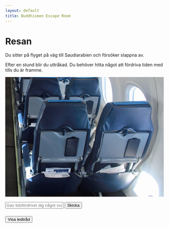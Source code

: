 ```yaml
---
layout: default
title: Buddhismen Escape Room
---
```


# Resan 
Du sitter på flyget på väg till Saudiarabien och försöker slappna av. 

Efter en stund blir du uttråkad. Du behöver hitta något att fördriva tiden med tills du är framme. 

<!-- Image map from https://www.image-map.net/ -->
<img src="/assets/images/seat.jpg" usemap="#seat" alt="Kan det finnas något i facken?"
     width="580" height="382" style="width:580px; height:382px;">

<map name="seat">
  <!-- Stolsfack 1 -->
  <area alt="Stolsfack 1" title="Stolsfack 1" href="#"
        coords="136,281,250,329" shape="rect" onclick="showImage('/assets/images/menu.jpg')">

  <!-- Stolsfack 2 -->
  <area alt="Stolsfack 2" title="Stolsfack 2" href="#"
        coords="335,267,459,317" shape="rect" onclick="showImage('/assets/images/maze.png')">
</map>

<!-- Popup-container (dold som standard) -->
<div id="popup" style="display:none; position:fixed; top:0; left:0; width:100%; height:100%;
     background:rgba(0,0,0,0.8); text-align:center; z-index:9999;">
  <span onclick="closePopup()" 
        style="color:white; font-size:30px; position:absolute; top:20px; right:30px; cursor:pointer;">&times;</span>
  <img id="popupImg" src="" alt="Bild" style="max-width:90%; max-height:90%; margin-top:50px;">
</div>

<script>
function showImage(imgPath) {
  document.getElementById('popupImg').src = imgPath;
  document.getElementById('popup').style.display = 'block';
}

function closePopup() {
  document.getElementById('popup').style.display = 'none';
}

// Bonus: gör så att man kan stänga genom att klicka på bakgrunden
document.getElementById('popup').addEventListener('click', function(e) {
  if (e.target.id === 'popup') {
    closePopup();
  }
});
</script>



<!-- Frågebox som kräver rätt svar för att länken vidare ska fungera - svar Base64-->
<input type="text" id="answer" placeholder="Gav tidsfördrivet dig något svar?">
<button onclick="checkAnswer()">Skicka</button>

<p id="message"></p>
<a href="rum2.html" id="nextLink" style="display:none;">Gå vidare!</a>

<script>
const correctHash = "cmFtYWRhbg=="; 

function checkAnswer() {
    var userAnswer = document.getElementById('answer').value.trim().toLowerCase();
    var message = document.getElementById('message');
    var nextLink = document.getElementById('nextLink');

    
    var userHash = btoa(userAnswer);

    if(userHash === correctHash) {
        message.textContent = "Rätt! Du kan gå vidare.";
        nextLink.style.display = 'inline';
    } else {
        message.textContent = "Fel svar, försök igen!";
        nextLink.style.display = 'none';
    }
}
</script>


<!-- Ledtrådsruta -->
<button onclick="toggleClue()" style="margin:10px 0;">Visa ledtråd</button>

<p id="clue" style="display:none; background:#f0f0f0; padding:10px; border-radius:5px;">
Har du klickat på stolsfacken? Hitta rätt väg genom labyrinten och bilda ett ord av bokstäverna du passerar.

</p>

<script>
function toggleClue() {
  var clue = document.getElementById('clue');
  if(clue.style.display === 'none') {
    clue.style.display = 'block';
  } else {
    clue.style.display = 'none';
  }
}
</script>